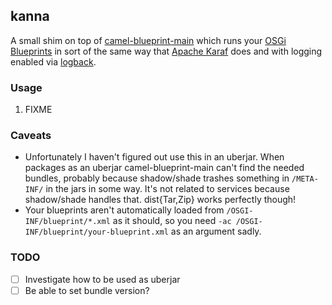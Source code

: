 ## kanna

A small shim on top of
[camel-blueprint-main](https://github.com/apache/camel-karaf/tree/master/components/camel-blueprint-main)
which runs your [OSGi Blueprints](https://docs.osgi.org/specification/osgi.cmpn/7.0.0/service.blueprint.html)
in sort of the same way that [Apache Karaf](https://karaf.apache.org) does and
with logging enabled via [logback](https://logback.qos.ch/).

### Usage

1. FIXME

### Caveats

* Unfortunately I haven't figured out use this in an uberjar. When packages as
  an uberjar camel-blueprint-main can't find the needed bundles, probably because
	shadow/shade trashes something in `/META-INF/` in the jars in some way. It's
	not related to services because shadow/shade handles that. dist{Tar,Zip}
  works perfectly though!
* Your blueprints aren't automatically loaded from `/OSGI-INF/blueprint/*.xml`
  as it should, so you need `-ac /OSGI-INF/blueprint/your-blueprint.xml` as an
  argument sadly.

### TODO

* [ ] Investigate how to be used as uberjar
* [ ] Be able to set bundle version?

